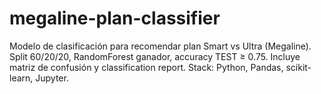 # megaline-plan-classifier
Modelo de clasificación para recomendar plan Smart vs Ultra (Megaline). Split 60/20/20, RandomForest ganador, accuracy TEST ≥ 0.75. Incluye matriz de confusión y classification report. Stack: Python, Pandas, scikit-learn, Jupyter.
